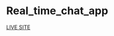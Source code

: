 # Real_time_chat_app

[LIVE SITE](https://60e4d20d2ec0b54bc5e1d15e--real-time-chat-app-alien0525.netlify.app/)
